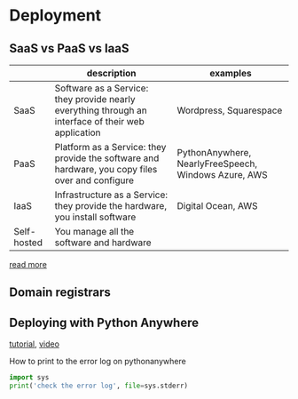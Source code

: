 
# Deployment


## SaaS vs PaaS vs IaaS

|    | description | examples |
|--- |---          |---       |
| SaaS | Software as a Service: they provide nearly everything through an interface of their web application | Wordpress, Squarespace |
| PaaS | Platform as a Service:  they provide the software and hardware, you copy files over and configure | PythonAnywhere, NearlyFreeSpeech, Windows Azure, AWS |
| IaaS | Infrastructure as a Service: they provide the hardware, you install software | Digital Ocean, AWS |
| Self-hosted | You manage all the software and hardware |    |

[read more](https://www.bmc.com/blogs/saas-vs-paas-vs-iaas-whats-the-difference-and-how-to-choose/)


## Domain registrars

## Deploying with Python Anywhere

[tutorial](https://help.pythonanywhere.com/pages/DeployExistingDjangoProject), [video](https://www.youtube.com/watch?v=Y4c4ickks2A)


How to print to the error log on pythonanywhere

```python
import sys
print('check the error log', file=sys.stderr)
```
